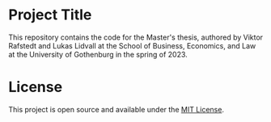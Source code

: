 # Project Title

This repository contains the code for the Master's thesis, authored by Viktor Rafstedt and Lukas Lidvall at the School of Business, Economics, and Law at the University of Gothenburg in the spring of 2023.

# License

This project is open source and available under the [MIT License](LICENSE).
